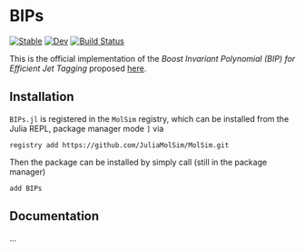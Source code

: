 # BIPs

[![Stable](https://img.shields.io/badge/docs-stable-blue.svg)](https://cortner.github.io/BIPs.jl/stable/)
[![Dev](https://img.shields.io/badge/docs-dev-blue.svg)](https://cortner.github.io/BIPs.jl/dev/)
[![Build Status](https://github.com/cortner/BIPs.jl/actions/workflows/CI.yml/badge.svg?branch=main)](https://github.com/cortner/BIPs.jl/actions/workflows/CI.yml?query=branch%3Amain)

This is the official implementation of the *Boost Invariant Polynomial (BIP) for Efficient Jet Tagging* proposed [here](https://arxiv.org/abs/2207.08272).

## Installation

`BIPs.jl` is registered in the `MolSim` registry, which can be installed from the Julia REPL, package manager mode `]` via 
``` 
registry add https://github.com/JuliaMolSim/MolSim.git
```
Then the package can be installed by simply call (still in the package manager)
``` 
add BIPs
```

## Documentation 

... 

